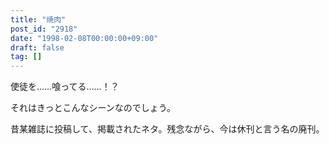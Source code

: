 ```yaml
---
title: "焼肉"
post_id: "2918"
date: "1998-02-08T00:00:00+09:00"
draft: false
tag: []
---
```



使徒を……喰ってる……！？

それはきっとこんなシーンなのでしょう。

昔某雑誌に投稿して、掲載されたネタ。残念ながら、今は休刊と言う名の廃刊。
